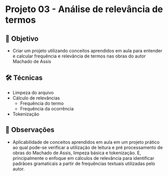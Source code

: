 # Projeto 03 - Análise de relevância de termos

## 🎯 Objetivo
 - Criar um projeto utilizando conceitos aprendidos em aula para entender e calcular frequência e relevância de termos nas obras do autor Machado de Assis

## 🛠️ Técnicas
- Limpeza do arquivo
- Cálculo de relevâncias
    - Frequência do termo
    - Frequência da ocorrência
- Tokenização


## 📝 Observações
- Aplicabilidade de conceitos aprendidos em aula em um projeto prático ao qual pode-se verificar a utilização de leitura e pré processamento de obras do Machado de Assis, limpeza básica e tokenização. E, principalmente o enfoque em cálculos de relevância para identificar padrãoes gramaticais a partir de frequências textuais utilizadas pelo autor.